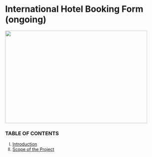 <h1>International Hotel Booking Form (ongoing)</h1>   
<p align="justify">
  <img width="460" height="300" src="https://user-images.githubusercontent.com/116307514/218279044-93963d20-f923-43f1-b308-0c81caa5de93.png">
</p>
 
<h3> TABLE OF CONTENTS </h3>
<ol type="I">
    <li><a href="#intro"> Introduction  </a></li>
    <li><a href="#scope"> Scope of the Project </a></li>

